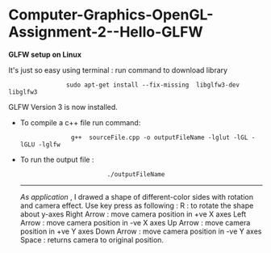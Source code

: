 # Computer-Graphics-OpenGL-Assignment-2--Hello-GLFW
**GLFW setup on Linux**


It's just so easy using terminal : run command to download library 

                    sudo apt-get install --fix-missing  libglfw3-dev libglfw3

GLFW Version 3 is now installed.

- To compile a c++ file run command:

                    g++  sourceFile.cpp -o outputFileName -lglut -lGL -lGLU -lglfw
         
- To run the output file :

                              ./outputFileName 
          
  ----------------------------------------------------------------
  *As application* , I drawed a shape of different-color sides with rotation and camera effect.
  Use key press as following :
  R : to rotate the shape about y-axes
  Right Arrow : move camera position in +ve X axes
  Left Arrow : move camera position in -ve X axes
  Up Arrow : move camera position in +ve Y axes
  Down Arrow : move camera position in -ve Y axes
  Space : returns camera  to original position.
 
 
 
 

